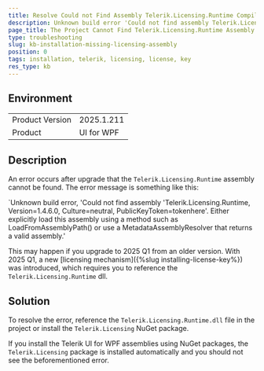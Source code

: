 ```yaml
---
title: Resolve Could not Find Assembly Telerik.Licensing.Runtime Compile Error After Upgrade
description: Unknown build error 'Could not find assembly Telerik.Licensing.Runtime' exception after upgrade.
page_title: The Project Cannot Find Telerik.Licensing.Runtime Assembly After Upgrade
type: troubleshooting
slug: kb-installation-missing-licensing-assembly
position: 0
tags: installation, telerik, licensing, license, key
res_type: kb
---
```


## Environment

<table>
	<tbody>
		<tr>
			<td>Product Version</td>
			<td>2025.1.211</td>
		</tr>
		<tr>
			<td>Product</td>
			<td>UI for WPF</td>
		</tr>
	</tbody>
</table>

## Description

An error occurs after upgrade that the `Telerik.Licensing.Runtime` assembly cannot be found. The error message is something like this:

`Unknown build error, 'Could not find assembly 'Telerik.Licensing.Runtime, Version=1.4.6.0, Culture=neutral, PublicKeyToken=tokenhere'. Either explicitly load this assembly using a method such as LoadFromAssemblyPath() or use a MetadataAssemblyResolver that returns a valid assembly.'

This may happen if you upgrade to 2025 Q1 from an older version. With 2025 Q1, a new [licensing mechanism]({%slug installing-license-key%}) was introduced, which requires you to reference the `Telerik.Licensing.Runtime` dll.

## Solution

To resolve the error, reference the `Telerik.Licensing.Runtime.dll` file in the project or install the `Telerik.Licensing` NuGet package.

If you install the Telerik UI for WPF assemblies using NuGet packages, the `Telerik.Licensing` package is installed automatically and you should not see the beforementioned error.